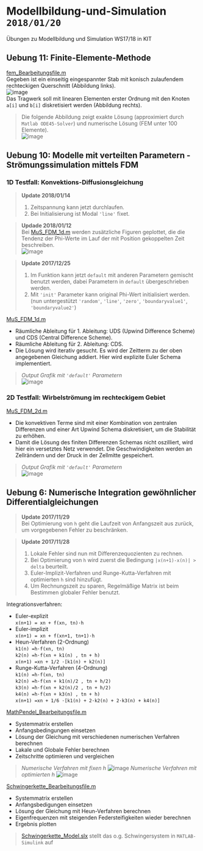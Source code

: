 # Modellbildung-und-Simulation `2018/01/20`
Übungen zu Modellbildung und Simulation WS17/18 in KIT

## Uebung 11: Finite-Elemente-Methode
[fem_Bearbeitungsfile.m](https://github.com/wenyi1994/Modellbildung-und-Simulation/blob/master/Uebung11/fem_Bearbeitungsfile.m)  
Gegeben ist ein einseitig eingespannter Stab mit konisch zulaufendem rechteckigen Querschnitt (Abbildung links).  
![image](https://github.com/wenyi1994/Modellbildung-und-Simulation/blob/master/Uebung11/Abbildung.png)  
Das Tragwerk soll mit linearen Elementen erster Ordnung mit den Knoten `a[i]` und `b[i]` diskretisiert werden (Abbildung rechts).  
> Die folgende Abbildung zeigt exakte Lösung (approximiert durch `Matlab ODE45-Solver`) und numerische Lösung (FEM unter 100 Elemente).  
> ![image](https://github.com/wenyi1994/Modellbildung-und-Simulation/blob/master/Uebung11/fem_100.jpg)

## Uebung 10: Modelle mit verteilten Parametern - Strömungssimulation mittels FDM
### 1D Testfall: Konvektions-Diffusionsgleichung
> **Update 2018/01/14**
> 1. Zeitspannung kann jetzt durchlaufen.
> 2. Bei Initialisierung ist Modal `'line'` fixet.

> **Updade 2018/01/12**  
> Bei [MuS_FDM_1d.m](https://github.com/wenyi1994/Modellbildung-und-Simulation/blob/master/Uebung10/MuS_FDM_1d.m) werden zusätzliche Figuren geplottet, die die Tendenz der Phi-Werte im Lauf der mit Position gekoppelten Zeit beschreiben.  
> ![image](https://github.com/wenyi1994/Modellbildung-und-Simulation/blob/master/Uebung10/1_default_line_xt.jpg)

> **Update 2017/12/25**
> 1. Im Funktion kann jetzt `default` mit anderen Parametern gemischt benutzt werden, dabei Parametern in `default` übergeschrieben werden.
> 2. Mit `'init'` Parameter kann original Phi-Wert initialisiert werden. (nun untergestützt `'random'`, `'line'`, `'zero'`, `'boundaryvalue1'`, `'boundaryvalue2'`)

[MuS_FDM_1d.m](https://github.com/wenyi1994/Modellbildung-und-Simulation/blob/master/Uebung10/MuS_FDM_1d.m)
* Räumliche Ableitung für 1. Ableitung: UDS (Upwind Difference Scheme) und CDS (Central Difference Scheme).
* Räumliche Ableitung für 2. Ableitung: CDS.
* Die Lösung wird iterativ gesucht. Es wird der Zeitterm zu der oben angegebenen Gleichung addiert. Hier wird explizite Euler Schema implementiert.  
> *Output Grafik mit `'default'` Parametern*  
> ![image](https://github.com/wenyi1994/Modellbildung-und-Simulation/blob/master/Uebung10/1_default.jpg)

### 2D Testfall: Wirbelströmung im rechteckigem Gebiet
[MuS_FDM_2d.m](https://github.com/wenyi1994/Modellbildung-und-Simulation/blob/master/Uebung10/MuS_FDM_2d.m)
* Die konvektiven Terme sind mit einer Kombination von zentralen Differenzen und einer Art Upwind Schema diskretisiert, um die Stabilität zu erhöhen.
* Damit die Lösung des finiten Differenzen Schemas nicht oszilliert, wird hier ein versetztes Netz verwendet. Die Geschwindigkeiten werden an Zellrändern und der Druck in der Zellmitte gespeichert.
> *Output Grafik mit `'default'` Parametern*  
> ![image](https://github.com/wenyi1994/Modellbildung-und-Simulation/blob/master/Uebung10/2_default.jpg)

## Uebung 6: Numerische Integration gewöhnlicher Differentialgleichungen
> **Update 2017/11/29**  
> Bei Optimierung von `h` geht die Laufzeit von Anfangszeit aus zurück, um vorgegebenen Fehler zu beschränken.

> **Update 2017/11/28**  
> 1. Lokale Fehler sind nun mit Differenzequozienten zu rechnen.
> 2. Bei Optimierung von `h` wird zuerst die Bedingung `|x(n+1)-x(n)| > delta` beurteilt.
> 3. Euler-Implizit-Verfahren und Runge-Kutta-Verfahren mit optimierten `h` sind hinzufügt.
> 4. Um Rechnungszeit zu sparen, Regelmäßige Matrix ist beim Bestimmen globaler Fehler benutzt.

Integrationsverfahren:
  * Euler-explizit  
    `x(n+1) = xn + f(xn, tn)·h`
  * Euler-implizit  
    `x(n+1) = xn + f(xn+1, tn+1)·h`
  * Heun-Verfahren (2-Ordnung)  
    `k1(n) =h·f(xn, tn)`  
    `k2(n) =h·f(xn + k1(n) , tn + h)`  
    `x(n+1) =xn + 1/2 ·[k1(n) + k2(n)]`
  * Runge-Kutta-Verfahren (4-Ordnung)  
    `k1(n) =h·f(xn, tn)`  
    `k2(n) =h·f(xn + k1(n)/2 , tn + h/2)`  
    `k3(n) =h·f(xn + k2(n)/2 , tn + h/2)`  
    `k4(n) =h·f(xn + k3(n) , tn + h)`  
    `x(n+1) =xn + 1/6 ·[k1(n) + 2·k2(n) + 2·k3(n) + k4(n)]`

[MathPendel_Bearbeitungsfile.m](https://github.com/wenyi1994/Modellbildung-und-Simulation/blob/master/Uebung6/MathPendel_Bearbeitungsfile.m)
 * Systemmatrix erstellen
 * Anfangsbedingungen einsetzen
 * Lösung der Gleichung mit verschiedenen numerischen Verfahren berechnen
 * Lakale und Globale Fehler berechnen
 * Zeitschritte optimieren und vergleichen
 > *Numerische Verfahren mit fixen h*
 > ![image](https://github.com/wenyi1994/Modellbildung-und-Simulation/blob/master/Uebung6/Verfahren_m_fixen_h.jpg)
 > *Numerische Verfahren mit optimierten h*
 > ![image](https://github.com/wenyi1994/Modellbildung-und-Simulation/blob/master/Uebung6/Verfahren_m_optim_h.jpg)

[Schwingerkette_Bearbeitungsfile.m](https://github.com/wenyi1994/Modellbildung-und-Simulation/blob/master/Uebung6/Schwingerkette_Bearbeitungsfile.m)
 * Systemmatrix erstellen
 * Anfangsbedigungen einsetzen
 * Lösung der Gleichung mit Heun-Verfahren berechnen
 * Eigenfrequenzen mit steigenden Federsteifigkeiten wieder berechnen
 * Ergebnis plotten  
 > [Schwingerkette_Model.slx](https://github.com/wenyi1994/Modellbildung-und-Simulation/blob/master/Uebung6/Schwingerkette_Model.slx) stellt das o.g. Schwingersystem in `MATLAB-Simulink` auf
